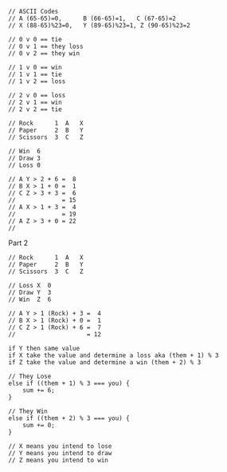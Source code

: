 
    // ASCII Codes
    // A (65-65)=0,      B (66-65)=1,   C (67-65)=2
    // X (88-65)%23=0,   Y (89-65)%23=1, Z (90-65)%23=2

    // 0 v 0 == tie
    // 0 v 1 == they loss
    // 0 v 2 == they win

    // 1 v 0 == win
    // 1 v 1 == tie
    // 1 v 2 == loss

    // 2 v 0 == loss
    // 2 v 1 == win
    // 2 v 2 == tie

    // Rock      1  A   X
    // Paper     2  B   Y
    // Scissors  3  C   Z

    // Win  6
    // Draw 3
    // Loss 0

    // A Y > 2 + 6 =  8
    // B X > 1 + 0 =  1
    // C Z > 3 + 3 =  6
    //             = 15
    // A X > 1 + 3 =  4
    //             = 19
    // A Z > 3 + 0 = 22
    //

Part 2

    // Rock      1  A   X
    // Paper     2  B   Y
    // Scissors  3  C   Z

    // Loss X  0
    // Draw Y  3
    // Win  Z  6

    // A Y > 1 (Rock) + 3 =  4
    // B X > 1 (Rock) + 0 =  1
    // C Z > 1 (Rock) + 6 =  7
    //                    = 12

    if Y then same value
    if X take the value and determine a loss aka (them + 1) % 3
    if Z take the value and determine a win (them + 2) % 3

    // They Lose
    else if ((them + 1) % 3 === you) {
        sum += 6;
    }

    // They Win
    else if ((them + 2) % 3 === you) {
        sum += 0;
    }

    // X means you intend to lose
    // Y means you intend to draw
    // Z means you intend to win